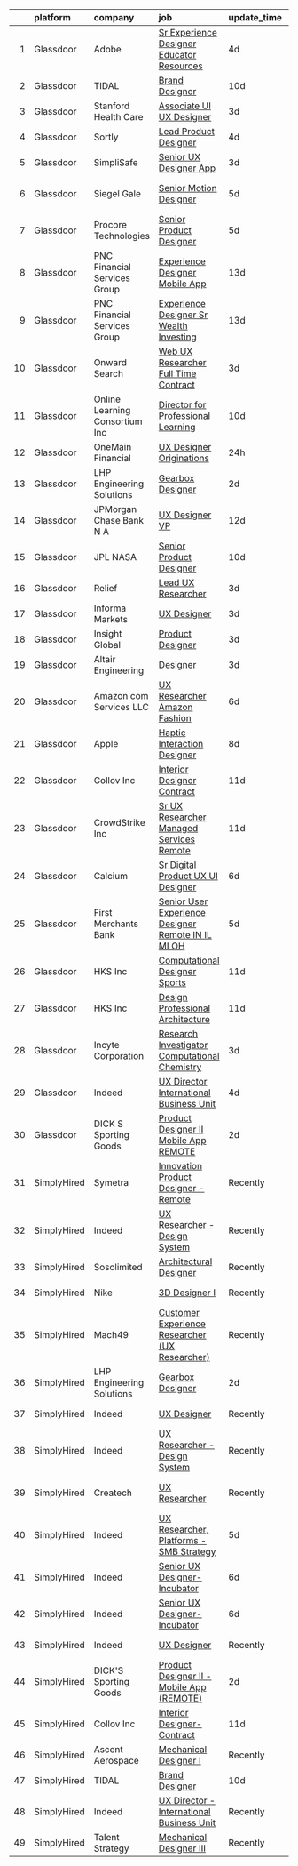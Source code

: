 

|    | platform    | company                        | job                                                                                                                                                                                                                                                                                                                                                                                                                                                                                                                                                                                                                                                                                                                                                                                                                                                                                                                                                                                                                                                                                                                                                                                                                                                                                                                                                                                                                                                                                                                                                                                                                                                                                          | update_time   | location          |
|---:|:------------|:-------------------------------|:---------------------------------------------------------------------------------------------------------------------------------------------------------------------------------------------------------------------------------------------------------------------------------------------------------------------------------------------------------------------------------------------------------------------------------------------------------------------------------------------------------------------------------------------------------------------------------------------------------------------------------------------------------------------------------------------------------------------------------------------------------------------------------------------------------------------------------------------------------------------------------------------------------------------------------------------------------------------------------------------------------------------------------------------------------------------------------------------------------------------------------------------------------------------------------------------------------------------------------------------------------------------------------------------------------------------------------------------------------------------------------------------------------------------------------------------------------------------------------------------------------------------------------------------------------------------------------------------------------------------------------------------------------------------------------------------|:--------------|:------------------|
|  1 | Glassdoor   | Adobe                          | [Sr Experience Designer  Educator Resources](https://www.glassdoor.com/partner/jobListing.htm?pos=119&ao=1136043&s=58&guid=000001821013d86e964ad63fc7278163&src=GD_JOB_AD&t=SR&vt=w&cs=1_0c50eb4e&cb=1658127112717&jobListingId=1008002526524&jrtk=3-0-1g8817m5uk24g801-1g8817m6eh4fr800-377edc9fe295c2cd-)                                                                                                                                                                                                                                                                                                                                                                                                                                                                                                                                                                                                                                                                                                                                                                                                                                                                                                                                                                                                                                                                                                                                                                                                                                                                                                                                                                                  | 4d            | San Francisco, CA |
|  2 | Glassdoor   | TIDAL                          | [Brand Designer](https://www.glassdoor.com/partner/jobListing.htm?pos=109&ao=1136043&s=58&guid=000001821013d86e964ad63fc7278163&src=GD_JOB_AD&t=SR&vt=w&cs=1_d0a945ed&cb=1658127112716&jobListingId=1007991684188&jrtk=3-0-1g8817m5uk24g801-1g8817m6eh4fr800-34481a920c14f864-)                                                                                                                                                                                                                                                                                                                                                                                                                                                                                                                                                                                                                                                                                                                                                                                                                                                                                                                                                                                                                                                                                                                                                                                                                                                                                                                                                                                                              | 10d           | New York, NY      |
|  3 | Glassdoor   | Stanford Health Care           | [Associate UI UX Designer](https://www.glassdoor.com/partner/jobListing.htm?pos=111&ao=1136043&s=58&guid=000001821013d86e964ad63fc7278163&src=GD_JOB_AD&t=SR&vt=w&cs=1_10df24ea&cb=1658127112716&jobListingId=1008006587395&jrtk=3-0-1g8817m5uk24g801-1g8817m6eh4fr800-82d0a8a1108638f8-)                                                                                                                                                                                                                                                                                                                                                                                                                                                                                                                                                                                                                                                                                                                                                                                                                                                                                                                                                                                                                                                                                                                                                                                                                                                                                                                                                                                                    | 3d            | Palo Alto, CA     |
|  4 | Glassdoor   | Sortly                         | [Lead Product Designer](https://www.glassdoor.com/partner/jobListing.htm?pos=123&ao=1136043&s=58&guid=000001821013d86e964ad63fc7278163&src=GD_JOB_AD&t=SR&vt=w&ea=1&cs=1_92f9d508&cb=1658127112717&jobListingId=1008003696829&jrtk=3-0-1g8817m5uk24g801-1g8817m6eh4fr800-e0c01d7fa5bc23f8-)                                                                                                                                                                                                                                                                                                                                                                                                                                                                                                                                                                                                                                                                                                                                                                                                                                                                                                                                                                                                                                                                                                                                                                                                                                                                                                                                                                                                  | 4d            | Remote            |
|  5 | Glassdoor   | SimpliSafe                     | [Senior UX Designer  App](https://www.glassdoor.com/partner/jobListing.htm?pos=126&ao=1136043&s=58&guid=000001821013d86e964ad63fc7278163&src=GD_JOB_AD&t=SR&vt=w&ea=1&cs=1_c5e6ec77&cb=1658127112717&jobListingId=1008005912574&jrtk=3-0-1g8817m5uk24g801-1g8817m6eh4fr800-2220c3f75c3d3ad9-)                                                                                                                                                                                                                                                                                                                                                                                                                                                                                                                                                                                                                                                                                                                                                                                                                                                                                                                                                                                                                                                                                                                                                                                                                                                                                                                                                                                                | 3d            | Boston, MA        |
|  6 | Glassdoor   | Siegel Gale                    | [Senior Motion Designer](https://www.glassdoor.com/partner/jobListing.htm?pos=130&ao=1136043&s=58&guid=000001821013d86e964ad63fc7278163&src=GD_JOB_AD&t=SR&vt=w&ea=1&cs=1_34921601&cb=1658127112718&jobListingId=1008001375013&jrtk=3-0-1g8817m5uk24g801-1g8817m6eh4fr800-34dc938c5726a142-)                                                                                                                                                                                                                                                                                                                                                                                                                                                                                                                                                                                                                                                                                                                                                                                                                                                                                                                                                                                                                                                                                                                                                                                                                                                                                                                                                                                                 | 5d            | Los Angeles, CA   |
|  7 | Glassdoor   | Procore Technologies           | [Senior Product Designer](https://www.glassdoor.com/partner/jobListing.htm?pos=125&ao=1136043&s=58&guid=000001821013d86e964ad63fc7278163&src=GD_JOB_AD&t=SR&vt=w&ea=1&cs=1_678d2b6b&cb=1658127112717&jobListingId=1008001636125&jrtk=3-0-1g8817m5uk24g801-1g8817m6eh4fr800-5fffe050a87d3304-)                                                                                                                                                                                                                                                                                                                                                                                                                                                                                                                                                                                                                                                                                                                                                                                                                                                                                                                                                                                                                                                                                                                                                                                                                                                                                                                                                                                                | 5d            | Portland, OR      |
|  8 | Glassdoor   | PNC Financial Services Group   | [Experience Designer   Mobile App](https://www.glassdoor.com/partner/jobListing.htm?pos=102&ao=1110586&s=58&guid=000001821013d86e964ad63fc7278163&src=GD_JOB_AD&t=SR&vt=w&cs=1_3ff966ab&cb=1658127112715&jobListingId=1007982588220&cpc=26740BCDE5E48596&jrtk=3-0-1g8817m5uk24g801-1g8817m6eh4fr800-68cc8588b984d398--6NYlbfkN0AMofH_6zXbiqn6xehDj89HQNfpf30LHk40Y3Yl5cZTpm-EXukPQNetNbgZyPcaSjnrLyJG9xGhiN6pcVensUROEhmMBG7ruwUuDO-3_ER7-oi202RhxDgnRm9NWBYVYuubQ-auQ_EhJGJa8tPCBiXfYspzCyP3wsAGyYVw-kFoVeUxWUMk5KoAFnNTbfdhL3UBCx0ZtNYMGqV-q9HF4dfDp9zidVV9t5n28BpaMx6cnLYMxb2RATA83LWUi2NQWiKLFbfSE-wA7yPGbAGfQuQmGc1sIemDC1JP2PX9xOy2JV5AXo8Pu4IjKBeJEO7cXsyMY-CNeVLwXBtRu2yuX7IA_fGSymjc0OFmreoXqUkTpV4BpJMHZP319cplF2YtQeBTkIOurVhKN2fSSeI49C9ewVecGOkLSLmHqO-6lrq6Bk9m4HabDDy0LZF7x7G4vrknCD7H1q2Cf7rVnWzEIFQuoiiEFu8G5HKLVUt4gEoap-6MvzI9S0ztIbFIOtEZHwGh5kDvs8AldYSlP9R_1l-RSjSCqBfQOof8WztAY3_DJvKF7kaj7O7W7T2e2fnmh90HlWsJaO9YiniqLrkI0-LeB1qN8LPLYt05x4_htixf8ZBtWHeRTKyeLFA7lc80Vq2MjGhsdWu0tmKmrYiXhimGYPZG5rcyFc1YoNriZ0Y0sDWCaBkunJeP6IFtIc9g4c1QRbRmEBC7TARof9BgYk2ne4WxQEBnmopcDqJkyRg68s2mzL62F14SmRMVhdJrv8IlMjApA11YgvXdjNvcZWyoa9CcGnbd5t8pIGrZTKfLWVO1FVJwOYL8LDr0MlKYnVbiZfZub5nHiZDm5mU_CXAlbz5TKLsh0mJ2ZcQOGEQuP7wn8U5HVrMRqjMx1HVBiCKPEPltFhKe0eTQcEBZQXaXxL0sihOpjCC5et11YftVKGhpYmsqVoQODE7498Z8GB4UMDwjKxZsa7Pt1_y8noiiVIIQ7KQMH_vK6QzfboosH4qH96yAQX0LnF7fuiVxA_kTXt5y-iDYv1eQKbUappeeer0aMQqs0Tye9F1hRXlacnrdrBwHqi1nzGg8ZbFdTuSAEhQoX4qGGdCEfCLuZCtV0U98vuV-HIPDqWbFd6dtqRDrI9ZdVfGHiszES08T2fffijwX-X0bQKbZqNVv6Nvul08lUm1sIt82xo4Ic7bREo3R_Sf6duF6fGr-Wcj1wppYETdBx5H-apljbk9CRpWf)                                                                       | 13d           | Pittsburgh, PA    |
|  9 | Glassdoor   | PNC Financial Services Group   | [Experience Designer Sr  Wealth   Investing](https://www.glassdoor.com/partner/jobListing.htm?pos=103&ao=1110586&s=58&guid=000001821013d86e964ad63fc7278163&src=GD_JOB_AD&t=SR&vt=w&cs=1_8e77d067&cb=1658127112715&jobListingId=1007982586230&cpc=4F748F1840550ABC&jrtk=3-0-1g8817m5uk24g801-1g8817m6eh4fr800-852df09ee39d4410--6NYlbfkN0AMofH_6zXbiqn6xehDj89HQNfpf30LHk40Y3Yl5cZTpm-EXukPQNetNbgZyPcaSjnrLyJG9xGhiJn6AMY7nPZIIk2W6QbAtdkHw7c08s-HRR-EwtVAVmAgm1s_EwF_EOKO_eWV3Ao9CuqBCzw3dZYwMHor6NJcWn1WU-8gw0fbu_LCJkTQGiOAFqBN8Zo1vcMdOZY8jw6sPkVSZSr5oFqRdZkufeAO95f1svZMRVZ_M0dShZE_IJ-Cbpr0yLRLwyrkTilPlpcQZg91J8MraXWrm00l3KrzeSEW6fLs1HgdP8gEctaAH7J8WsuQ0dgcImmxQfabw4WzMRqUHTjK0RrdDwBLOQzvzPEjAxr2OH58ZZ2BQI3X9RfmwEDP_Cdm1CqRalXdag_f2o7gorHnyryVbR_bPoDuIqv_gbndEc-JPfJPHprRmv1ZehF3NOOCN7_gF6KJTGnHFUWPgIgz3SrMtQn0vWOgmWb4de_qAj9-EZL9saYgmVcVibqiC6Eq6XbaPDHu7ihI_9S64Ibdl1jw88W0wsiLpPKRiCHWH-Ld7PnVINCCnz_J4S2yPUpP_OkuNg-h_3j4M1XVIE5maUrDLH__znHebz3Dapora2cWneyKz32pkNMLmzRN2DfEIQKpGhch5GJGI53Na3AZBBi2NmNiISUbz75SdN3mc44LA1v0I5UQVmyyheK1lXJFaSwGY0t0-3e2m2WGsOGxEXBDJVoEBG4Bf03C9tkCeo83gglGaPYrfTyRYxpAHUZsqbzSTkf5TbF9vm5unMwzG0aonukLJaIxzwIzyR7_HIcAP8X0Z_AKnGkSterusWIC0lnQ74QQlVKWZYQBsPn1NK8goe8yHsip3f2nW9Sc3F4NSN1B6Ek725YtZHasMCTP4WQR38ueYFYNJTJ1B140IZFakNLJv5FZgSB2vzxkUgRmacGtupd1kMKzKw532aYxPDP_eDWWTN2z91NVp0mixBDjks0H1B4_g6MRgPn8v40ZEn_zbRjf4NfC5fgzfkCNBtNw8_ytpqge3sVRfS1Uvbp4g-jRoX4GXCxheywmp1u_UAY7VW-ue9XYX7ewxRonCDYeIAa7TO-Z1qANDd85LE1uoIkuWiTjS1IvVx4jzygMQmI83qMBpnrit6eSlcTd_4oeuk-KU8IN5FojXzyS4M4JEjY9glmWLW8VJeaWb8_wdzEE7TW_tUTjeG-BZU0hYLzefgRgmvuKa9OlVU6VxWouZNn8DVRR_eqCaWq1U7biE3SRsfLBaYQNPIr3VKCbGFDwqtKkQqX30g%3D%3D) | 13d           | Pittsburgh, PA    |
| 10 | Glassdoor   | Onward Search                  | [Web UX Researcher  Full Time  Contract ](https://www.glassdoor.com/partner/jobListing.htm?pos=107&ao=1110586&s=58&guid=000001821013d86e964ad63fc7278163&src=GD_JOB_AD&t=SR&vt=w&cs=1_118fec04&cb=1658127112716&jobListingId=1008005501937&cpc=334ABAF5D42DC775&jrtk=3-0-1g8817m5uk24g801-1g8817m6eh4fr800-a3bbd19de3746ecd--6NYlbfkN0B7YoEZZ2QAGDyEGGmBPAUWSHc1Mt3sMCn9FehKcWA3w8FH2hNAUDUUAF3DNhQFSEidb9E_fyB2635xYtWEG6LLSYCXgYnIslJl3Yx8mmOpvGpCUqvIAXaFaMrpy5hKskjUT68f1KdrkZlWF4SLSupbxOOB0tlV_m-cpRbczRNLnxrUUsSqCr5T6htfWs3GkYmQob4MHMD5Xd4jO2d6FsWug3tcdOi252bWd5VQMZURUM9rO10EpOvhm0D38i88osdi6h52s7iBLO6zfVPMTESFDXpNa9iq7qmxoP3Ojuh9Ngd4R6JDlGB_LkbT46xhQCS_UBpM1YNGjoArk8yNXqOWRnnP03SEvph4_ipPp0hRZJuBR7a0yfw3PByodRcwtmnjjIUsD0asd-gGPVOPjB4CFJkqUJtit-urZvzVFwmGCoh8_0jGXrJjgAeWR7UV1fChOBlrdID6hcFec2r-szaW1CUfzfsJmPiq2Ci4L8KZtF9fuYraBBPkLautgklHJExY5tGlyPdmfkmaIOWwI2Yp4wi0VMgS4KGSG6iE-BjNCvkYwFVKvMAMTcHgWmw97ybrL52Fhag0z3iF5sud0jJI2GFLXvbiHm1L-QCHVRMzG1BH0S7p5AxqFWws3W9OG5LSqLN9vG9sCUEkEr5Rrgc29dw2QbbtKAPVhAkOugeCSzLU_5wLBLXuDoEB9jFK93B8U9EtRo6uRCxE15HJKrNfWznTJZoxf3p8Dl7_EZh57dBktYzrYEKlfpuI0mE89aATEFBU1sTU-6aCGTM0DKxSR0WpSJ8GnPHqGuIiaa3lC9C5cKt_WiNxdw3PgieCgGSz18xDD87Kj4pYiF3kaJVDFPJ1innfAkJbWegWQ0RneMtk6ncLazla4ffjp865XKE9rRYv3PV74s9dl4TocXQKASaYlt1QE9oYt2kHr75WfACxMjj4GHXGXn46DVXBBeeicsCf0N7fjAuOBUr5X1ZXiCtmIdWaqMOdge8iMS4iL-HPRpcQlOCOItKDja7FiWw1-gnwS5hSoQ%3D%3D)                                                                                                                                                                                                                                                                    | 3d            | Newark, CA        |
| 11 | Glassdoor   | Online Learning Consortium Inc | [Director for Professional Learning](https://www.glassdoor.com/partner/jobListing.htm?pos=117&ao=1136043&s=58&guid=000001821013d86e964ad63fc7278163&src=GD_JOB_AD&t=SR&vt=w&ea=1&cs=1_e968437e&cb=1658127112717&jobListingId=1007991135591&jrtk=3-0-1g8817m5uk24g801-1g8817m6eh4fr800-71cbe51e9961e1b8-)                                                                                                                                                                                                                                                                                                                                                                                                                                                                                                                                                                                                                                                                                                                                                                                                                                                                                                                                                                                                                                                                                                                                                                                                                                                                                                                                                                                     | 10d           | Boston, MA        |
| 12 | Glassdoor   | OneMain Financial              | [UX Designer   Originations](https://www.glassdoor.com/partner/jobListing.htm?pos=101&ao=1110586&s=58&guid=000001821013d86e964ad63fc7278163&src=GD_JOB_AD&t=SR&vt=w&cs=1_3c81f5f4&cb=1658127112715&jobListingId=1008011224218&cpc=14D5209370AEC984&jrtk=3-0-1g8817m5uk24g801-1g8817m6eh4fr800-29edd2cb66b9a20c--6NYlbfkN0Bjlu5n-gv5HO0Uw8oUWkLCzq7-4ueCq4bqHo-b0jTNgEo79qTxKEF1eiLEZ0uE3qeb0Rct3x6JpGSPH_xT72tWccWHol1Te1qpqQx5N2OAAGK8Jjq32lWtrXfFERSJdONvJkbifDpzApV4pKT1hercv47T_DyMBFf9Sk4Sp6YRPvU7aSmU7YpK8r4PP36DnvRqt-jW9PWGXYMN06vy8Dnsa7BVfiqaU7e5nnN4tBJuqF35R5lbA7UmTPQL0ASP53dkyNHXv4SJmletIgWT8oxzGOtqObfWAxLwWM0KaBDXh6DtPRkaoHv1oTEuoL4eBkzZkSvB0lGFOjKp4gDepETOUrMzNTwQAG9hu0RpPyqUHC7QetUmu-gPJUf1Gr-RJQPUIqcdBjdeQk8_-CQkpa2dP5ooGRRvkkTtygFaRSxg8xn4A4TRKWDW-1cBfh3TuOctCkitR1grpA%3D%3D)                                                                                                                                                                                                                                                                                                                                                                                                                                                                                                                                                                                                                                                                                                                                                                                                                                                                                 | 24h           | New York, NY      |
| 13 | Glassdoor   | LHP Engineering Solutions      | [Gearbox Designer](https://www.glassdoor.com/partner/jobListing.htm?pos=110&ao=1136043&s=58&guid=000001821013d86e964ad63fc7278163&src=GD_JOB_AD&t=SR&vt=w&ea=1&cs=1_a07c99fa&cb=1658127112716&jobListingId=1008008477798&jrtk=3-0-1g8817m5uk24g801-1g8817m6eh4fr800-1593ba4b841fd41b-)                                                                                                                                                                                                                                                                                                                                                                                                                                                                                                                                                                                                                                                                                                                                                                                                                                                                                                                                                                                                                                                                                                                                                                                                                                                                                                                                                                                                       | 2d            | Novi, MI          |
| 14 | Glassdoor   | JPMorgan Chase Bank  N A       | [UX Designer  VP](https://www.glassdoor.com/partner/jobListing.htm?pos=118&ao=1136043&s=58&guid=000001821013d86e964ad63fc7278163&src=GD_JOB_AD&t=SR&vt=w&cs=1_9378b72f&cb=1658127112717&jobListingId=1007986250091&jrtk=3-0-1g8817m5uk24g801-1g8817m6eh4fr800-8f8bdca42a820949-)                                                                                                                                                                                                                                                                                                                                                                                                                                                                                                                                                                                                                                                                                                                                                                                                                                                                                                                                                                                                                                                                                                                                                                                                                                                                                                                                                                                                             | 12d           | Columbus, OH      |
| 15 | Glassdoor   | JPL NASA                       | [Senior Product Designer](https://www.glassdoor.com/partner/jobListing.htm?pos=124&ao=1136043&s=58&guid=000001821013d86e964ad63fc7278163&src=GD_JOB_AD&t=SR&vt=w&cs=1_51b5c25a&cb=1658127112717&jobListingId=1007989694735&jrtk=3-0-1g8817m5uk24g801-1g8817m6eh4fr800-726b97320080a688-)                                                                                                                                                                                                                                                                                                                                                                                                                                                                                                                                                                                                                                                                                                                                                                                                                                                                                                                                                                                                                                                                                                                                                                                                                                                                                                                                                                                                     | 10d           | Pasadena, CA      |
| 16 | Glassdoor   | Relief                         | [Lead UX Researcher](https://www.glassdoor.com/partner/jobListing.htm?pos=122&ao=1136043&s=58&guid=000001821013d86e964ad63fc7278163&src=GD_JOB_AD&t=SR&vt=w&ea=1&cs=1_c12e6b42&cb=1658127112717&jobListingId=1008006015741&jrtk=3-0-1g8817m5uk24g801-1g8817m6eh4fr800-e2e088f46b110141-)                                                                                                                                                                                                                                                                                                                                                                                                                                                                                                                                                                                                                                                                                                                                                                                                                                                                                                                                                                                                                                                                                                                                                                                                                                                                                                                                                                                                     | 3d            | Remote            |
| 17 | Glassdoor   | Informa Markets                | [UX Designer](https://www.glassdoor.com/partner/jobListing.htm?pos=121&ao=1136043&s=58&guid=000001821013d86e964ad63fc7278163&src=GD_JOB_AD&t=SR&vt=w&ea=1&cs=1_4f5de0c2&cb=1658127112717&jobListingId=1008007012984&jrtk=3-0-1g8817m5uk24g801-1g8817m6eh4fr800-4503b7013e6add56-)                                                                                                                                                                                                                                                                                                                                                                                                                                                                                                                                                                                                                                                                                                                                                                                                                                                                                                                                                                                                                                                                                                                                                                                                                                                                                                                                                                                                            | 3d            | Irving, TX        |
| 18 | Glassdoor   | Insight Global                 | [Product Designer](https://www.glassdoor.com/partner/jobListing.htm?pos=105&ao=1110586&s=58&guid=000001821013d86e964ad63fc7278163&src=GD_JOB_AD&t=SR&vt=w&cs=1_6c299159&cb=1658127112715&jobListingId=1008005762646&cpc=451933188B21919D&jrtk=3-0-1g8817m5uk24g801-1g8817m6eh4fr800-773602c67d801193--6NYlbfkN0BKkHZu3wF05EeDimN_p6sYpKCMArvwa95YdH7UpkaBCqc7l59ErwqcmBgkDtjqpj4eYWQYbB-X6VJbPdLR8PgSUcFb2185iFtPuzWTl-KO3B3fPG7doCGf5vEGTJzQSZl8HClF_sV2vhC7CQy1TLnlQZuazLMLmFOMfLNh-AQ5yZbQHGhMyeKiNa7vvqfstVnHXd9g4KekhhoRdmH4zUm7Iat6IZkMl3cd7ev31QYWKKQxGbBQkztVx1V48U8ifzy_GpquVvt9fO3vPnzs-zH34XKybeJPHel9r9lKJJ4VJSRVGu-LDlli7r94gUhMJ8Uoh0nEuT3MSawb5X3dczNL0o8y1RN_7MNPCL3awVCQE67Hf0sZ3OizuBBlWuDEpgLZRo_O9b_uXup2EpuP8Rf8LwmrR3w9TfBF0r1fTxylmpA8pqbZUIF3ixfBnmlY6kPN-IMVTZhMHJGHLhYivubsIZtuvgO6gQpBbRvMQHWE7w%3D%3D)                                                                                                                                                                                                                                                                                                                                                                                                                                                                                                                                                                                                                                                                                                                                                                                                                                                           | 3d            | Dearborn, MI      |
| 19 | Glassdoor   | Altair Engineering             | [Designer](https://www.glassdoor.com/partner/jobListing.htm?pos=113&ao=1136043&s=58&guid=000001821013d86e964ad63fc7278163&src=GD_JOB_AD&t=SR&vt=w&cs=1_12a69a9c&cb=1658127112717&jobListingId=1008006488984&jrtk=3-0-1g8817m5uk24g801-1g8817m6eh4fr800-c3da16eb45760725-)                                                                                                                                                                                                                                                                                                                                                                                                                                                                                                                                                                                                                                                                                                                                                                                                                                                                                                                                                                                                                                                                                                                                                                                                                                                                                                                                                                                                                    | 3d            | Troy, MI          |
| 20 | Glassdoor   | Amazon com Services LLC        | [UX Researcher  Amazon Fashion](https://www.glassdoor.com/partner/jobListing.htm?pos=116&ao=1136043&s=58&guid=000001821013d86e964ad63fc7278163&src=GD_JOB_AD&t=SR&vt=w&cs=1_d4d2aeff&cb=1658127112717&jobListingId=1007998212290&jrtk=3-0-1g8817m5uk24g801-1g8817m6eh4fr800-55719db91ea1cfd5-)                                                                                                                                                                                                                                                                                                                                                                                                                                                                                                                                                                                                                                                                                                                                                                                                                                                                                                                                                                                                                                                                                                                                                                                                                                                                                                                                                                                               | 6d            | Seattle, WA       |
| 21 | Glassdoor   | Apple                          | [Haptic Interaction Designer](https://www.glassdoor.com/partner/jobListing.htm?pos=115&ao=1136043&s=58&guid=000001821013d86e964ad63fc7278163&src=GD_JOB_AD&t=SR&vt=w&cs=1_0a0e2079&cb=1658127112717&jobListingId=1007994237603&jrtk=3-0-1g8817m5uk24g801-1g8817m6eh4fr800-5900c6dd87662369-)                                                                                                                                                                                                                                                                                                                                                                                                                                                                                                                                                                                                                                                                                                                                                                                                                                                                                                                                                                                                                                                                                                                                                                                                                                                                                                                                                                                                 | 8d            | Cupertino, CA     |
| 22 | Glassdoor   | Collov Inc                     | [Interior Designer Contract](https://www.glassdoor.com/partner/jobListing.htm?pos=108&ao=1136043&s=58&guid=000001821013d86e964ad63fc7278163&src=GD_JOB_AD&t=SR&vt=w&ea=1&cs=1_5cc3ba68&cb=1658127112716&jobListingId=1007988370649&jrtk=3-0-1g8817m5uk24g801-1g8817m6eh4fr800-4c05ee95f3caf0ce-)                                                                                                                                                                                                                                                                                                                                                                                                                                                                                                                                                                                                                                                                                                                                                                                                                                                                                                                                                                                                                                                                                                                                                                                                                                                                                                                                                                                             | 11d           | Remote            |
| 23 | Glassdoor   | CrowdStrike  Inc               | [Sr  UX Researcher   Managed Services  Remote ](https://www.glassdoor.com/partner/jobListing.htm?pos=106&ao=1110586&s=58&guid=000001821013d86e964ad63fc7278163&src=GD_JOB_AD&t=SR&vt=w&cs=1_9ecd6b54&cb=1658127112716&jobListingId=1007988965747&cpc=334ABAF5D42DC775&jrtk=3-0-1g8817m5uk24g801-1g8817m6eh4fr800-343c66ce87262d4a--6NYlbfkN0Cu2CVlb3GO4Nf7aS8SXsFwjpUbSKkwsJRaJhRnAEdqU_yv6e0u-cLacwZ2HNe9plZNCFlwazzBICdjfCRnETnGO7ZpMey4U1o2Wof_5LiNAzqN65nYPFZ0i4u10AQLjE1klK7CzKVdvBPpCZ0RJJeDUU9tk1QiC6vf3Gk7SIRP2lFWTgi3FuCr6MWDMATE-0OfDmQYtixoKOfGJCIuufU9YfcwH04SAgNNz7MY0RE2-C__35n4FDg_C6073Qqawd7i-mNTZ9kAOf0eX3BlY7d71tk4Yzvq5U9x9vcyTXnXMjw482-ziTLNG69mO20yuz1r0jB9HeOZqynxnztcJTe8hvcAkEMN-o5nBy39O5cx7G3NNqU-_Kzsl4iGqCowNmfvseEQgORFH_FYPJTbze2swUb6n4agYPPjsqKmHPKPB12PbEwvSOQkCFiII81E-S-XHnretXElbIvf6CqE0soFdmVuIjIiCedNCIiTPmLoH4-2RuFLl45Ipyo5M1EpYU2PT-caStumcX0tn_tSoUT51s3yj_51aMvWQ21Z9vncPtu6AT25idY4WftGClwde9lB1VnS6VrPQjJqI0Ok1Bt4OaVOrhAPaK6J3mT75zHLNUPn3jl4hBRe5vgUR7KIP31E8l4NwBl3StV1AQ9C97S4utbGKebObCrTyEzho0LnV51rUc4o4HS8YpoOffihm7clT8aeAt5N7ldzPz8zGqr3hLM5OdnH3v1xMcQKNgKILA%3D%3D)                                                                                                                                                                                                                                                                                                                                                                                                                                                                                                                                                              | 11d           | New York, NY      |
| 24 | Glassdoor   | Calcium                        | [Sr  Digital Product  UX UI  Designer](https://www.glassdoor.com/partner/jobListing.htm?pos=128&ao=1136043&s=58&guid=000001821013d86e964ad63fc7278163&src=GD_JOB_AD&t=SR&vt=w&ea=1&cs=1_a44a58a9&cb=1658127112718&jobListingId=1007997568413&jrtk=3-0-1g8817m5uk24g801-1g8817m6eh4fr800-4ca83b41eb1ad037-)                                                                                                                                                                                                                                                                                                                                                                                                                                                                                                                                                                                                                                                                                                                                                                                                                                                                                                                                                                                                                                                                                                                                                                                                                                                                                                                                                                                   | 6d            | Chicago, IL       |
| 25 | Glassdoor   | First Merchants Bank           | [Senior User Experience Designer  Remote IN  IL  MI  OH ](https://www.glassdoor.com/partner/jobListing.htm?pos=127&ao=1136043&s=58&guid=000001821013d86e964ad63fc7278163&src=GD_JOB_AD&t=SR&vt=w&cs=1_102ad4ee&cb=1658127112717&jobListingId=1008001128862&jrtk=3-0-1g8817m5uk24g801-1g8817m6eh4fr800-d8f6d0206cc9a757-)                                                                                                                                                                                                                                                                                                                                                                                                                                                                                                                                                                                                                                                                                                                                                                                                                                                                                                                                                                                                                                                                                                                                                                                                                                                                                                                                                                     | 5d            | Columbus, OH      |
| 26 | Glassdoor   | HKS  Inc                       | [Computational Designer   Sports](https://www.glassdoor.com/partner/jobListing.htm?pos=114&ao=1136043&s=58&guid=000001821013d86e964ad63fc7278163&src=GD_JOB_AD&t=SR&vt=w&cs=1_84300350&cb=1658127112717&jobListingId=1007987975635&jrtk=3-0-1g8817m5uk24g801-1g8817m6eh4fr800-d98b7e78996b43d8-)                                                                                                                                                                                                                                                                                                                                                                                                                                                                                                                                                                                                                                                                                                                                                                                                                                                                                                                                                                                                                                                                                                                                                                                                                                                                                                                                                                                             | 11d           | Los Angeles, CA   |
| 27 | Glassdoor   | HKS  Inc                       | [Design Professional   Architecture](https://www.glassdoor.com/partner/jobListing.htm?pos=120&ao=1136043&s=58&guid=000001821013d86e964ad63fc7278163&src=GD_JOB_AD&t=SR&vt=w&cs=1_d1a54602&cb=1658127112717&jobListingId=1007987975531&jrtk=3-0-1g8817m5uk24g801-1g8817m6eh4fr800-aa9517ef76fdb3a1-)                                                                                                                                                                                                                                                                                                                                                                                                                                                                                                                                                                                                                                                                                                                                                                                                                                                                                                                                                                                                                                                                                                                                                                                                                                                                                                                                                                                          | 11d           | Los Angeles, CA   |
| 28 | Glassdoor   | Incyte Corporation             | [Research Investigator  Computational Chemistry](https://www.glassdoor.com/partner/jobListing.htm?pos=129&ao=1136043&s=58&guid=000001821013d86e964ad63fc7278163&src=GD_JOB_AD&t=SR&vt=w&cs=1_b25c8ca5&cb=1658127112718&jobListingId=1008006929325&jrtk=3-0-1g8817m5uk24g801-1g8817m6eh4fr800-b714504990a60a1c-)                                                                                                                                                                                                                                                                                                                                                                                                                                                                                                                                                                                                                                                                                                                                                                                                                                                                                                                                                                                                                                                                                                                                                                                                                                                                                                                                                                              | 3d            | Wilmington, DE    |
| 29 | Glassdoor   | Indeed                         | [UX Director   International Business Unit](https://www.glassdoor.com/partner/jobListing.htm?pos=104&ao=1110586&s=58&guid=000001821013d86e964ad63fc7278163&src=GD_JOB_AD&t=SR&vt=w&cs=1_55b43fef&cb=1658127112715&jobListingId=1008003455817&cpc=6FC5BA77C9A4CD78&jrtk=3-0-1g8817m5uk24g801-1g8817m6eh4fr800-12a35c0bb8946138--6NYlbfkN0CiRNM7CVr8YueLFKlzwbFWI0o7IjV438l4sVrvKZ0flpURU_mqoI8E88RAJZx1_nTkZ66jLzLpp7pxUXlPejWUWxDbA0OHNofVa2VB5uSiK_1Xjp25AagUdAinrW-YhMVJJrjARab2yH6d5DJM4WyYoC1S_yOdKy_al4nvFIV5hv5m2Mj8WrpUNtD7dGlhLpFwX16F3X-Q6wphTw57yO7bkQfMJzcb0AMzvK2MsYr_XenosZIEijTjJwahLZMFvNZijdG2LDXH8IVMnvKqFcLnQ5Dq-Tw1-9Dklu7UqfcT5SxqGCSf2lYFI_WccevHhVFA8x1D2U0iO151rLNT3ETLQqITOCuMF7zdRFh44RWd8-kXcBfLGLga3FJg-GxAna1ew81GtUf_qvCag5_jEIB4DMKNR9SFwamqPz_iHmZvFBTe5EmJS4nod2TnQWvmyvXD5jHi5QHKEDn1WaeJG7Glk-hczXs85EVjRHwHWCUbXm2VH02nH_nJTOCaGpPdfDYbZc6v72Odrg%3D%3D)                                                                                                                                                                                                                                                                                                                                                                                                                                                                                                                                                                                                                                                                                                                                                                                                  | 4d            | New York, NY      |
| 30 | Glassdoor   | DICK S Sporting Goods          | [Product Designer II   Mobile App  REMOTE ](https://www.glassdoor.com/partner/jobListing.htm?pos=112&ao=1136043&s=58&guid=000001821013d86e964ad63fc7278163&src=GD_JOB_AD&t=SR&vt=w&cs=1_a5ad75e4&cb=1658127112716&jobListingId=1008008941755&jrtk=3-0-1g8817m5uk24g801-1g8817m6eh4fr800-be7c7078d6baa20f-)                                                                                                                                                                                                                                                                                                                                                                                                                                                                                                                                                                                                                                                                                                                                                                                                                                                                                                                                                                                                                                                                                                                                                                                                                                                                                                                                                                                   | 2d            | Coraopolis, PA    |
| 31 | SimplyHired | Symetra                        | [Innovation Product Designer - Remote](https://www.simplyhired.com/job/hSkWjaWMYgFhCFQx-vz3tfIowyPuP4lujgWiB5HyDVHP--PC0XA9tQ?q=generative+designer)                                                                                                                                                                                                                                                                                                                                                                                                                                                                                                                                                                                                                                                                                                                                                                                                                                                                                                                                                                                                                                                                                                                                                                                                                                                                                                                                                                                                                                                                                                                                         | Recently      | Bellevue, WA      |
| 32 | SimplyHired | Indeed                         | [UX Researcher - Design System](https://www.simplyhired.com/job/FqLi6Dh4L7108zoqpbIbl4R9ihOb6AetgY3ZuUCqvnGljX8MjEHJ7A?q=generative+designer)                                                                                                                                                                                                                                                                                                                                                                                                                                                                                                                                                                                                                                                                                                                                                                                                                                                                                                                                                                                                                                                                                                                                                                                                                                                                                                                                                                                                                                                                                                                                                | Recently      | United States     |
| 33 | SimplyHired | Sosolimited                    | [Architectural Designer](https://www.simplyhired.com/job/1wnZZjS_T2B-Khb33FLg8m5W26VpFJO-O7M0joPbDLzOi2-l3WqCTg?q=generative+designer)                                                                                                                                                                                                                                                                                                                                                                                                                                                                                                                                                                                                                                                                                                                                                                                                                                                                                                                                                                                                                                                                                                                                                                                                                                                                                                                                                                                                                                                                                                                                                       | Recently      | Boston, MA        |
| 34 | SimplyHired | Nike                           | [3D Designer I](https://www.simplyhired.com/job/VIQl9bidPdjdl0kOo8f4Xb6lk-Uf1P7aGtvTl07Ays0ZyFkZ8ibgWA?q=generative+designer)                                                                                                                                                                                                                                                                                                                                                                                                                                                                                                                                                                                                                                                                                                                                                                                                                                                                                                                                                                                                                                                                                                                                                                                                                                                                                                                                                                                                                                                                                                                                                                | Recently      | Beaverton, OR     |
| 35 | SimplyHired | Mach49                         | [Customer Experience Researcher (UX Researcher)](https://www.simplyhired.com/job/gqc9Ocab-denE9zg_FBaTShyzapkVQXgcFJ-vcQ1KVfTZeOjGs_qOA?q=generative+designer)                                                                                                                                                                                                                                                                                                                                                                                                                                                                                                                                                                                                                                                                                                                                                                                                                                                                                                                                                                                                                                                                                                                                                                                                                                                                                                                                                                                                                                                                                                                               | Recently      | Boston, MA        |
| 36 | SimplyHired | LHP Engineering Solutions      | [Gearbox Designer](https://www.simplyhired.com/job/VMY6SP8_4getA_7vpm0beyLYlhyePz0Z4YOFw2xXbYA0aVDhHjkIHw?q=generative+designer)                                                                                                                                                                                                                                                                                                                                                                                                                                                                                                                                                                                                                                                                                                                                                                                                                                                                                                                                                                                                                                                                                                                                                                                                                                                                                                                                                                                                                                                                                                                                                             | 2d            | Novi, MI          |
| 37 | SimplyHired | Indeed                         | [UX Designer](https://www.simplyhired.com/job/7GiZIE7D3Vdy_WwQaWJKRxT3iPyT6Rqzli4Zo5eTP3IEz4tsOt1bKA?q=generative+designer)                                                                                                                                                                                                                                                                                                                                                                                                                                                                                                                                                                                                                                                                                                                                                                                                                                                                                                                                                                                                                                                                                                                                                                                                                                                                                                                                                                                                                                                                                                                                                                  | Recently      | United States     |
| 38 | SimplyHired | Indeed                         | [UX Researcher - Design System](https://www.simplyhired.com/job/FqLi6Dh4L7108zoqpbIbl4R9ihOb6AetgY3ZuUCqvnGljX8MjEHJ7A?q=generative+designer)                                                                                                                                                                                                                                                                                                                                                                                                                                                                                                                                                                                                                                                                                                                                                                                                                                                                                                                                                                                                                                                                                                                                                                                                                                                                                                                                                                                                                                                                                                                                                | Recently      | United States     |
| 39 | SimplyHired | Createch                       | [UX Researcher](https://www.simplyhired.com/job/i7kHaMs_t4HJbJlYlCbNzuzUNip4IiMfa1iEYNfuICNgoGdDox8jZA?q=generative+designer)                                                                                                                                                                                                                                                                                                                                                                                                                                                                                                                                                                                                                                                                                                                                                                                                                                                                                                                                                                                                                                                                                                                                                                                                                                                                                                                                                                                                                                                                                                                                                                | Recently      | San Francisco, CA |
| 40 | SimplyHired | Indeed                         | [UX Researcher, Platforms - SMB Strategy](https://www.simplyhired.com/job/lylel7PVxPeCyik3_eAWBNleZBqYJYbsGsF7ebwonM9obvBCoIlYpQ?q=generative+designer)                                                                                                                                                                                                                                                                                                                                                                                                                                                                                                                                                                                                                                                                                                                                                                                                                                                                                                                                                                                                                                                                                                                                                                                                                                                                                                                                                                                                                                                                                                                                      | 5d            | United States     |
| 41 | SimplyHired | Indeed                         | [Senior UX Designer- Incubator](https://www.simplyhired.com/job/P2Qah3KvihmY9oU0JZ6WySv4uubZCo-4_kG0Bvf_fuSu6ca78-sPKg?q=generative+designer)                                                                                                                                                                                                                                                                                                                                                                                                                                                                                                                                                                                                                                                                                                                                                                                                                                                                                                                                                                                                                                                                                                                                                                                                                                                                                                                                                                                                                                                                                                                                                | 6d            | United States     |
| 42 | SimplyHired | Indeed                         | [Senior UX Designer- Incubator](https://www.simplyhired.com/job/P2Qah3KvihmY9oU0JZ6WySv4uubZCo-4_kG0Bvf_fuSu6ca78-sPKg?q=generative+designer)                                                                                                                                                                                                                                                                                                                                                                                                                                                                                                                                                                                                                                                                                                                                                                                                                                                                                                                                                                                                                                                                                                                                                                                                                                                                                                                                                                                                                                                                                                                                                | 6d            | United States     |
| 43 | SimplyHired | Indeed                         | [UX Designer](https://www.simplyhired.com/job/7GiZIE7D3Vdy_WwQaWJKRxT3iPyT6Rqzli4Zo5eTP3IEz4tsOt1bKA?q=generative+designer)                                                                                                                                                                                                                                                                                                                                                                                                                                                                                                                                                                                                                                                                                                                                                                                                                                                                                                                                                                                                                                                                                                                                                                                                                                                                                                                                                                                                                                                                                                                                                                  | Recently      | United States     |
| 44 | SimplyHired | DICK'S Sporting Goods          | [Product Designer II - Mobile App (REMOTE)](https://www.simplyhired.com/job/13f_EcteEkHjUqAxgMcRBIS3nmNXjucrN6G85tWcg0lJZEwtaQf_Pw?q=generative+designer)                                                                                                                                                                                                                                                                                                                                                                                                                                                                                                                                                                                                                                                                                                                                                                                                                                                                                                                                                                                                                                                                                                                                                                                                                                                                                                                                                                                                                                                                                                                                    | 2d            | Coraopolis, PA    |
| 45 | SimplyHired | Collov Inc                     | [Interior Designer-Contract](https://www.simplyhired.com/job/BWulXfwm_DajYkRoVR_cHEZ0YAw0ZzUYn4k1ZR9ZbVk7SbJZhkaf0Q?q=generative+designer)                                                                                                                                                                                                                                                                                                                                                                                                                                                                                                                                                                                                                                                                                                                                                                                                                                                                                                                                                                                                                                                                                                                                                                                                                                                                                                                                                                                                                                                                                                                                                   | 11d           | Remote            |
| 46 | SimplyHired | Ascent Aerospace               | [Mechanical Designer I](https://www.simplyhired.com/job/m9uL8E-KBSidP7pxfgEvNZvofvtuyESSvshWn47w-CPfzWYXILw1_Q?q=generative+designer)                                                                                                                                                                                                                                                                                                                                                                                                                                                                                                                                                                                                                                                                                                                                                                                                                                                                                                                                                                                                                                                                                                                                                                                                                                                                                                                                                                                                                                                                                                                                                        | Recently      | Macomb, MI        |
| 47 | SimplyHired | TIDAL                          | [Brand Designer](https://www.simplyhired.com/job/W4F8mdim2I5jInCUJhr_gyMHF65JeVCq2EE-ZrG4F3e8irRd3_ZE9A?q=generative+designer)                                                                                                                                                                                                                                                                                                                                                                                                                                                                                                                                                                                                                                                                                                                                                                                                                                                                                                                                                                                                                                                                                                                                                                                                                                                                                                                                                                                                                                                                                                                                                               | 10d           | New York, NY      |
| 48 | SimplyHired | Indeed                         | [UX Director - International Business Unit](https://www.simplyhired.com/job/dM1ysZJlDdbR8EZNlsgzTct0IkrbTTXaHBZS5c96oik2kiLD-V6z9g?q=generative+designer)                                                                                                                                                                                                                                                                                                                                                                                                                                                                                                                                                                                                                                                                                                                                                                                                                                                                                                                                                                                                                                                                                                                                                                                                                                                                                                                                                                                                                                                                                                                                    | Recently      | Austin, TX        |
| 49 | SimplyHired | Talent Strategy                | [Mechanical Designer III](https://www.simplyhired.com/job/QAndlW0HPOFLpSohOKD-T_uNGrJIsISB_1NXEEgeZBkbPDqvu6Kk5Q?q=generative+designer)                                                                                                                                                                                                                                                                                                                                                                                                                                                                                                                                                                                                                                                                                                                                                                                                                                                                                                                                                                                                                                                                                                                                                                                                                                                                                                                                                                                                                                                                                                                                                      | Recently      | Macomb, MI        |